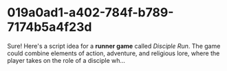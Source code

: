 # 019a0ad1-a402-784f-b789-7174b5a4f23d
Sure! Here's a script idea for a **runner game** called *Disciple Run*. The game could combine elements of action, adventure, and religious lore, where the player takes on the role of a disciple wh...
